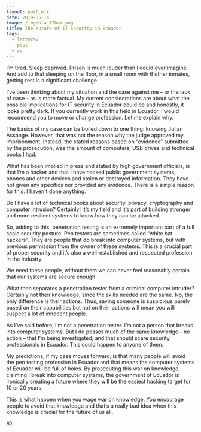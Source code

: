 ```yaml
---
layout: post.njk
date: 2019-05-14
image: /img/ola_IThat.png
title: The Future of IT Security in Ecuador
tags:
  - lettersv
  - post
  - sv
---
```


I’m tired. Sleep deprived. Prison is much louder than I could ever imagine. And add to that sleeping on the floor, in a small room with 6 other inmates, getting rest is a significant challenge. 


I’ve been thinking about my situation and the case against me – or the lack of case – as is more factual. My current considerations are about what the possible implications for IT security in Ecuador could be and honestly, it looks pretty dark. If you currently work in this field in Ecuador, I would recommend you to move or change profession. Let me explain why. 


The basics of my case can be boiled down to one thing: knowing Julian Assange. However, that was not the reason why the judge approved my imprisonment. Instead, the stated reasons based on “evidence” submitted by the prosecution, was the amount of computers, USB drives and technical books I had. 


What has been implied in press and stated by high government officials, is that I’m a hacker and that I have hacked public government systems, phones and other devices and stolen or destroyed information. They have not given any specifics nor provided any evidence. There is a simple reason for this: I haven't done anything. 


Do I have a lot of technical books about security, privacy, cryptography and computer intrusion? Certainly! It’s my field and it’s part of building stronger and more resilient systems to know how they can be attacked. 


So, adding to this, penetration testing is an extremely important part of a full scale security posture. Pen testers are sometimes called “white hat hackers”. They are people that do break into computer systems, but with previous permission from the owner of these systems. This is a crucial part of proper security and it’s also a well-established and respected profession in the industry. 


We need these people, without them we can never feel reasonably certain that our systems are secure enough. 


What then separates a penetration tester from a criminal computer intruder? Certainly not their knowledge, since the skills needed are the same. No, the only difference is their actions. Thus, saying someone is suspicious purely based on their capabilities but not on their actions will mean you will suspect a lot of innocent people. 


As I’ve said before, I’m not a penetration tester. I’m not a person that breaks into computer systems. But I do posses much of the same knowledge – no action – that I’m being investigated, and that should scare security professionals in Ecuador. This could happen to anyone of them. 


My predictions, if my case moves forward, is that many people will avoid the pen testing profession in Ecuador and that means the computer systems of Ecuador will be full of holes. By prosecuting this war on knowledge, claiming I break into computer systems, the government of Ecuador is ironically creating a future where they will be the easiest hacking target for 10 or 20 years. 


This is what happen when you wage war on knowledge. You encourage people to avoid that knowledge and that’s a really bad idea when this knowledge is crucial for the future of us all. 


/O 

